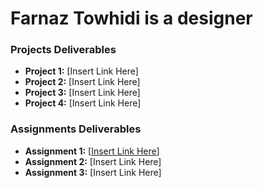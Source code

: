 # Farnaz Towhidi is a designer

### Projects Deliverables

- **Project 1:** [Insert Link Here]
- **Project 2:** [Insert Link Here]
- **Project 3:** [Insert Link Here]
- **Project 4:** [Insert Link Here]

### Assignments Deliverables

- **Assignment 1:** [[Insert Link Here](https://github.com/zsolt-nagy/mocha-chai-sinon-cheatsheet)]
- **Assignment 2:** [Insert Link Here]
- **Assignment 3:** [Insert Link Here]
